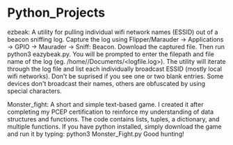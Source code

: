 # Python_Projects
ezbeak: A utility for pulling individual wifi network names (ESSID) out of a beacon sniffing log. Capture the log using 
Flipper/Marauder -> Applications -> GPIO -> Maurader -> Sniff: Beacon. Download the captured file. Then run python3 eazybeak.py.
You will be prompted to enter the filepath and file name of the log (eg. /home/<user>/Documents/<logfile.log>). The utility will
iterate through the log file and list each individually broadcast ESSID (mostly local wifi networks). Don't be suprised if you 
see one or two blank entries. Some devices don't broadcast their names, others are obfuscated by using special characters.

Monster_fight: A short and simple text-based game. I created it after completing my PCEP certification to reinforce my understanding of 
data structures and functions. The code contains lists, tuples, a dictionary, and multiple functions. If you have python installed, simply 
download the game and run it by typing: python3 Monster_Fight.py
Good hunting!

